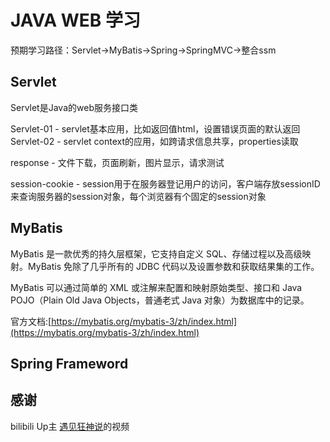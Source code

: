 # JAVA WEB 学习

预期学习路径：Servlet->MyBatis->Spring->SpringMVC->整合ssm

## Servlet

Servlet是Java的web服务接口类

Servlet-01 - servlet基本应用，比如返回值html，设置错误页面的默认返回  
Servlet-02 - servlet context的应用，如跨请求信息共享，properties读取

response - 文件下载，页面刷新，图片显示，请求测试

session-cookie - session用于在服务器登记用户的访问，客户端存放sessionID来查询服务器的session对象，每个浏览器有个固定的session对象


## MyBatis

MyBatis 是一款优秀的持久层框架，它支持自定义 SQL、存储过程以及高级映射。MyBatis 免除了几乎所有的 JDBC 代码以及设置参数和获取结果集的工作。

MyBatis 可以通过简单的 XML 或注解来配置和映射原始类型、接口和 Java POJO（Plain Old Java Objects，普通老式 Java 对象）为数据库中的记录。

官方文档:[https://mybatis.org/mybatis-3/zh/index.html](https://mybatis.org/mybatis-3/zh/index.html)

## Spring Frameword



## 感谢

bilibili Up主 [遇见狂神说](https://space.bilibili.com/95256449)的视频